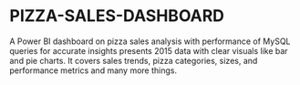 # PIZZA-SALES-DASHBOARD
A Power BI dashboard on  pizza sales analysis  with performance of MySQL queries for accurate insights presents 2015 data with clear visuals like bar and pie charts. It covers sales trends, pizza categories, sizes, and performance metrics and many more things.
